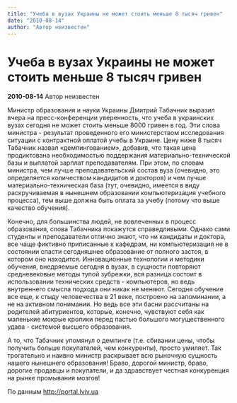 ```yaml
---
title: "Учеба в вузах Украины не может стоить меньше 8 тысяч гривен"
date: "2010-08-14"
author: "Автор неизвестен"
---
```


# Учеба в вузах Украины не может стоить меньше 8 тысяч гривен

**2010-08-14** Автор неизвестен

Министр образования и науки Украины Дмитрий Табачник выразил вчера на пресс-конференции уверенность, что учеба в украинских вузах сегодня не может стоить меньше 8000 гривен в год. Эти слова министра - результат проведенного его министерством исследования ситуации с контрактной оплатой учебы в Украине. Цену ниже 8 тысяч Табачник назвал «демпингованием», добавив, что такая цена продиктована необходимостью поддержания материально-технической базы и выплатой зарплат преподавателям. При этом, по словам министра, чем лучше преподавательский состав вуза (очевидно, это определяется количеством кандидатов и докторов) и чем лучше материально-техническая база (тут, очевидно, имеется в виду раскручиваемая в нынешнем образовании компьютеризация учебного процесса), тем выше должна быть оплата за учебу (потому что выше качество обучения).

Конечно, для большинства людей, не вовлеченных в процесс образования, слова Табачника покажутся справедливыми. Однако сами студенты и преподаватели отлично знают, что ни кандидаты и доктора, все чаще фиктивно приписанные к кафедрам, ни компьютеризация не в состоянии спасти сегодняшнее образование от полного застоя, в котором оно находится. Инновационные технологии и методики обучения, внедряемые сегодня в вузах, в сущности повторяют средневековые методы тупой зубрежки, вся разница состоит в использовании технических средств - компьютеров, но ведь внутреннего смысла подхода они никак не меняют. Сегодня обучение все еще, к стыду человечества в 21 веке, построено на запоминании, а не на активном понимании. Но ведь все эти басни рассчитаны на родителей абитуриентов, которые, конечно, чувствуют себя как маленькие мокрые кролики перед пастью большого могущественного удава - системой высшего образования.

А то, что Табачник упомянул о демпинге (т.е. сбивании цены, чтобы получить больше покупателей, чем конкуренты), просто умиляет. Так трогательно и наивно министр раскрывает всю рыночную сущность нашего нынешнего образования! Браво, дорогой министр, браво, дорогие продавцы и покупатели, и да здравствует честная конкуренция на рынке промывания мозгов!

По данным http://portal.lviv.ua